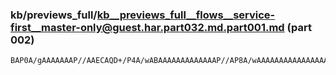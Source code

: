 ### kb/previews_full/kb__previews_full__flows__service-first__master-only@guest.har.part032.md.part001.md (part 002)

```md
BAP0A/gAAAAAAAP//AAECAQD+/P4A/wABAAAAAAAAAAAAAP//AP8A/wAAAAAAAAAAAAAAAAAAAQEAAAAAAAH/AAADAgIAA
```

```
